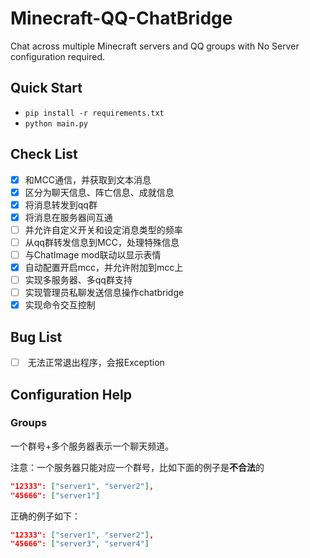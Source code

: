 # Minecraft-QQ-ChatBridge
Chat across multiple Minecraft servers and QQ groups with No Server configuration required.

## Quick Start
- `pip install -r requirements.txt`
- `python main.py`

## Check List
- [x] 和MCC通信，并获取到文本消息
- [x] 区分为聊天信息、阵亡信息、成就信息
- [x] 将消息转发到qq群
- [x] 将消息在服务器间互通
- [ ] 并允许自定义开关和设定消息类型的频率
- [ ] 从qq群转发信息到MCC，处理特殊信息
- [ ] 与ChatImage mod联动以显示表情
- [x] 自动配置开启mcc，并允许附加到mcc上
- [ ] 实现多服务器、多qq群支持
- [ ] 实现管理员私聊发送信息操作chatbridge
- [x] 实现命令交互控制

## Bug List
- [ ] <Ctrl-C> 无法正常退出程序，会报Exception

## Configuration Help

### Groups
一个群号+多个服务器表示一个聊天频道。

注意：一个服务器只能对应一个群号，比如下面的例子是**不合法**的

```json
"12333": ["server1", "server2"],
"45666": ["server1"]
```

正确的例子如下：

```json
"12333": ["server1", "server2"],
"45666": ["server3", "server4"]
```